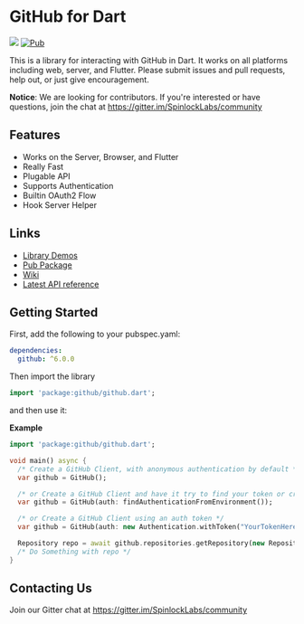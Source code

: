 # GitHub for Dart

![](https://github.com/SpinlockLabs/github.dart/workflows/Dart%20CI/badge.svg)
[![Pub](https://img.shields.io/pub/v/github.svg)](https://pub.dartlang.org/packages/github)

This is a library for interacting with GitHub in Dart. It works on all platforms including web, server, and Flutter.
Please submit issues and pull requests, help out, or just give encouragement.

**Notice**: We are looking for contributors. If you're interested or have questions, join the chat at https://gitter.im/SpinlockLabs/community

## Features

- Works on the Server, Browser, and Flutter
- Really Fast
- Plugable API
- Supports Authentication
- Builtin OAuth2 Flow
- Hook Server Helper

## Links

- [Library Demos](http://github.directcode.org/demos/)
- [Pub Package](https://pub.dartlang.org/packages/github)
- [Wiki](https://github.com/SpinlockLabs/github.dart/wiki)
- [Latest API reference](https://pub.dev/documentation/github/latest/)

## Getting Started

First, add the following to your pubspec.yaml:

```yaml
dependencies:
  github: ^6.0.0
```

Then import the library

```dart
import 'package:github/github.dart';
```

and then use it:

**Example**
```dart
import 'package:github/github.dart';

void main() async {
  /* Create a GitHub Client, with anonymous authentication by default */
  var github = GitHub();

  /* or Create a GitHub Client and have it try to find your token or credentials automatically */
  var github = GitHub(auth: findAuthenticationFromEnvironment());  

  /* or Create a GitHub Client using an auth token */
  var github = GitHub(auth: new Authentication.withToken("YourTokenHere"));  

  Repository repo = await github.repositories.getRepository(new RepositorySlug("user_or_org", "repo_name"));
  /* Do Something with repo */
}
```

## Contacting Us

Join our Gitter chat at https://gitter.im/SpinlockLabs/community
